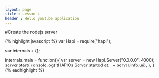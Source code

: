 ```yaml
---
layout: page
title : Lesson 1
header : Hello youtube application
---
```


#Create the nodejs server

{% highlight javascript %}
var Hapi = require("hapi");

var internals = {};

internals.main = function(){
	 var server = new Hapi.Server("0.0.0.0", 4000);
	 server.start(
		  console.log('tHAPICs Server started at: ' + server.info.uri);
	);
}
{% endhighlight %}
